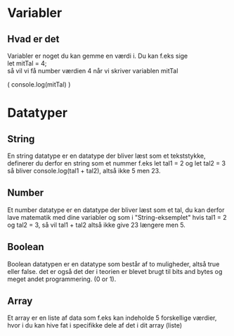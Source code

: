 # Variabler

## Hvad er det

Variabler er noget du kan gemme en værdi i.
Du kan f.eks sige   
let mitTal = 4;  
så vil vi få number værdien 4 når vi skriver variablen mitTal 

( console.log(mitTal) )

# Datatyper


## String
En string datatype er en datatype der bliver læst som et tekststykke, definerer du derfor en string som et nummer f.eks let tal1 = 2 og let tal2 = 3
så bliver console.log(tal1 + tal2), altså ikke 5 men 23.

## Number
Et number datatype er en datatype der bliver læst som et tal, du kan derfor lave matematik med dine variabler og som i "String-eksemplet" hvis tal1 = 2 og tal2 = 3, så vil tal1 + tal2 altså ikke give 23 længere men 5.

## Boolean
Boolean datatypen er en datatype som består af to muligheder, altså true eller false. det er også det der i teorien er blevet brugt til bits and bytes og meget andet programmering. (0 or 1).

## Array
Et array er en liste af data som f.eks kan indeholde 5 forskellige værdier, hvor i du kan hive fat i specifikke dele af det i dit array (liste)